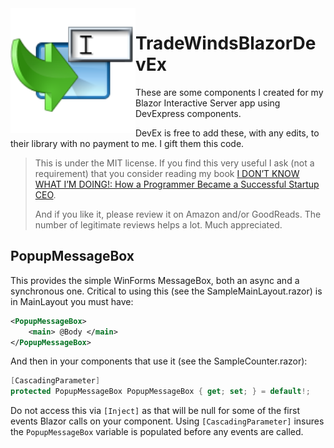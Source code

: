 <img align="left" width="200" src="element_into_input.png"/>

# TradeWindsBlazorDevEx

These are some components I created for my Blazor Interactive Server app using DevExpress components.

DevEx is free to add these, with any edits, to their library with no payment to me. I gift them this code.

> This is under the MIT license. If you find this very useful I ask (not a requirement) that you consider reading my book [I DON’T KNOW WHAT I’M DOING!: How a Programmer Became a Successful Startup CEO](https://a.co/d/bEpDlJR).
> 
> And if you like it, please review it on Amazon and/or GoodReads. The number of legitimate reviews helps a lot. Much appreciated.

## PopupMessageBox

This provides the simple WinForms MessageBox, both an async and a synchronous one. Critical to using this (see the SampleMainLayout.razor) is in MainLayout you must have:

```xml
<PopupMessageBox>
	<main> @Body </main>
</PopupMessageBox>
```
 And then in your components that use it (see the SampleCounter.razor):
 
 ```csharp
[CascadingParameter] 
protected PopupMessageBox PopupMessageBox { get; set; } = default!;
```

Do not access this via `[Inject]` as that will be null for some of the first events Blazor calls on your component. Using `[CascadingParameter]` insures the `PopupMessageBox` variable is populated before any events are called.


